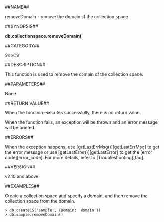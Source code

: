 ##NAME##

removeDomain - remove the domain of the collection space

##SYNOPSIS##

**db.collectionspace.removeDomain()**

##CATEGORY##

SdbCS

##DESCRIPTION##

This function is used to remove the domain of the collection space.

##PARAMETERS##

None

##RETURN VALUE##

When the function executes successfully, there is no return value.

When the function fails, an exception will be thrown and an error message will be printed.

##ERRORS##

When the exception happens, use [getLastErrMsg()][getLastErrMsg] to get the error message or use [getLastError()][getLastError] to get the [error code][error_code]. For more details, refer to [Troubleshooting][faq].

##VERSION##

v2.10 and above

##EXAMPLES##

Create a collection space and specify a domain, and then remove the collection space from the domain.

```lang-javascript
> db.createCS('sample', {Domain: 'domain'})
> db.sample.removeDomain()
```

[^_^]:
    Links
[getLastErrMsg]:manual/Manual/Sequoiadb_Command/Global/getLastErrMsg.md
[getLastError]:manual/Manual/Sequoiadb_Command/Global/getLastError.md
[faq]:manual/FAQ/faq_sdb.md
[error_code]:manual/Manual/Sequoiadb_error_code.md